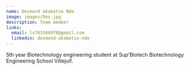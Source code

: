 ```yaml
---
name: Desmond akabetso Nde
image: images/Des.jpg
description: Team member
links:
  email: ls763344978@gmail.com
  linkedin: desmond-akabetso-nde
---
```


5th year Biotechnology engineering student at Sup'Biotech Biotechnology Engineering School Villejuif.
